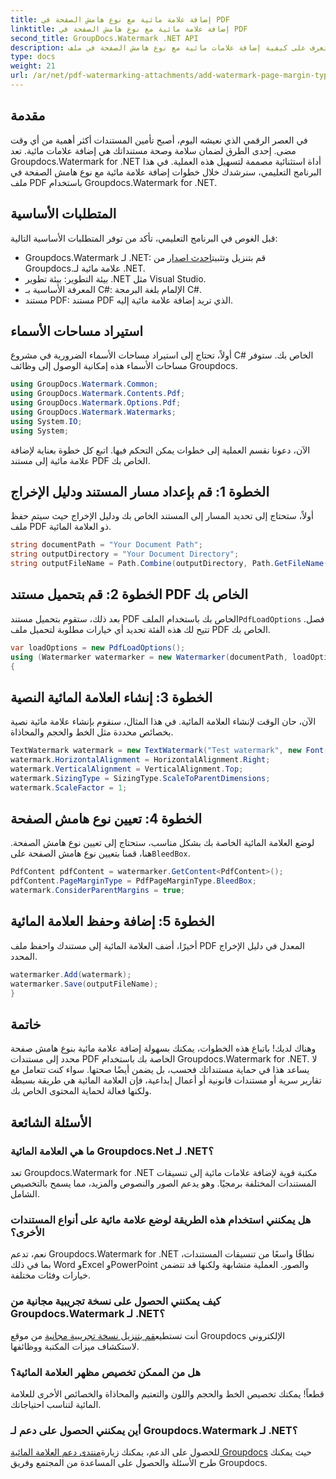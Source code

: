 ```yaml
---
title: إضافة علامة مائية مع نوع هامش الصفحة في PDF
linktitle: إضافة علامة مائية مع نوع هامش الصفحة في PDF
second_title: GroupDocs.Watermark .NET API
description: تعرف على كيفية إضافة علامات مائية مع نوع هامش الصفحة في ملف PDF باستخدام Groupdocs لـ .NET. تأمين المستندات الخاصة بك دون عناء.
type: docs
weight: 21
url: /ar/net/pdf-watermarking-attachments/add-watermark-page-margin-type-pdf/
---
```

## مقدمة
في العصر الرقمي الذي نعيشه اليوم، أصبح تأمين المستندات أكثر أهمية من أي وقت مضى. إحدى الطرق لضمان سلامة وصحة مستنداتك هي إضافة علامات مائية. تعد Groupdocs.Watermark for .NET أداة استثنائية مصممة لتسهيل هذه العملية. في هذا البرنامج التعليمي، سنرشدك خلال خطوات إضافة علامة مائية مع نوع هامش الصفحة في ملف PDF باستخدام Groupdocs.Watermark for .NET.
## المتطلبات الأساسية
قبل الغوص في البرنامج التعليمي، تأكد من توفر المتطلبات الأساسية التالية:
-  Groupdocs.Watermark لـ .NET: قم بتنزيل وتثبيت[احدث اصدار](https://releases.groupdocs.com/Watermark/net/) من Groupdocs.علامة مائية لـ .NET.
- بيئة التطوير: بيئة تطوير .NET مثل Visual Studio.
- المعرفة الأساسية بـ C#: الإلمام بلغة البرمجة C#.
- مستند PDF: مستند PDF الذي تريد إضافة علامة مائية إليه.
## استيراد مساحات الأسماء
أولاً، تحتاج إلى استيراد مساحات الأسماء الضرورية في مشروع C# الخاص بك. ستوفر مساحات الأسماء هذه إمكانية الوصول إلى وظائف Groupdocs.
```csharp
using GroupDocs.Watermark.Common;
using GroupDocs.Watermark.Contents.Pdf;
using GroupDocs.Watermark.Options.Pdf;
using GroupDocs.Watermark.Watermarks;
using System.IO;
using System;
```
الآن، دعونا نقسم العملية إلى خطوات يمكن التحكم فيها. اتبع كل خطوة بعناية لإضافة علامة مائية إلى مستند PDF الخاص بك.
## الخطوة 1: قم بإعداد مسار المستند ودليل الإخراج
أولاً، ستحتاج إلى تحديد المسار إلى المستند الخاص بك ودليل الإخراج حيث سيتم حفظ ملف PDF ذو العلامة المائية.
```csharp
string documentPath = "Your Document Path";
string outputDirectory = "Your Document Directory";
string outputFileName = Path.Combine(outputDirectory, Path.GetFileName(documentPath));
```
## الخطوة 2: قم بتحميل مستند PDF الخاص بك
 بعد ذلك، ستقوم بتحميل مستند PDF الخاص بك باستخدام الملف`PdfLoadOptions` فصل. تتيح لك هذه الفئة تحديد أي خيارات مطلوبة لتحميل ملف PDF الخاص بك.
```csharp
var loadOptions = new PdfLoadOptions();
using (Watermarker watermarker = new Watermarker(documentPath, loadOptions))
{
```
## الخطوة 3: إنشاء العلامة المائية النصية
الآن، حان الوقت لإنشاء العلامة المائية. في هذا المثال، سنقوم بإنشاء علامة مائية نصية بخصائص محددة مثل الخط والحجم والمحاذاة.
```csharp
TextWatermark watermark = new TextWatermark("Test watermark", new Font("Arial", 42));
watermark.HorizontalAlignment = HorizontalAlignment.Right;
watermark.VerticalAlignment = VerticalAlignment.Top;
watermark.SizingType = SizingType.ScaleToParentDimensions;
watermark.ScaleFactor = 1;
```
## الخطوة 4: تعيين نوع هامش الصفحة
 لوضع العلامة المائية الخاصة بك بشكل مناسب، ستحتاج إلى تعيين نوع هامش الصفحة. هنا، قمنا بتعيين نوع هامش الصفحة على`BleedBox`.
```csharp
PdfContent pdfContent = watermarker.GetContent<PdfContent>();
pdfContent.PageMarginType = PdfPageMarginType.BleedBox;
watermark.ConsiderParentMargins = true;
```
## الخطوة 5: إضافة وحفظ العلامة المائية
أخيرًا، أضف العلامة المائية إلى مستندك واحفظ ملف PDF المعدل في دليل الإخراج المحدد.
```csharp
watermarker.Add(watermark);
watermarker.Save(outputFileName);
}
```
## خاتمة
وهناك لديك! باتباع هذه الخطوات، يمكنك بسهولة إضافة علامة مائية بنوع هامش صفحة محدد إلى مستندات PDF الخاصة بك باستخدام Groupdocs.Watermark for .NET. لا يساعد هذا في حماية مستنداتك فحسب، بل يضمن أيضًا صحتها. سواء كنت تتعامل مع تقارير سرية أو مستندات قانونية أو أعمال إبداعية، فإن العلامة المائية هي طريقة بسيطة ولكنها فعالة لحماية المحتوى الخاص بك.
## الأسئلة الشائعة
### ما هي العلامة المائية Groupdocs.Net لـ .NET؟
تعد Groupdocs.Watermark for .NET مكتبة قوية لإضافة علامات مائية إلى تنسيقات المستندات المختلفة برمجيًا. وهو يدعم الصور والنصوص والمزيد، مما يسمح بالتخصيص الشامل.
### هل يمكنني استخدام هذه الطريقة لوضع علامة مائية على أنواع المستندات الأخرى؟
نعم، تدعم Groupdocs.Watermark for .NET نطاقًا واسعًا من تنسيقات المستندات، بما في ذلك Word وExcel وPowerPoint والصور. العملية متشابهة ولكنها قد تتضمن خيارات وفئات مختلفة.
### كيف يمكنني الحصول على نسخة تجريبية مجانية من Groupdocs.Watermark لـ .NET؟
 أنت تستطيع[قم بتنزيل نسخة تجريبية مجانية](https://releases.groupdocs.com/) من موقع Groupdocs الإلكتروني لاستكشاف ميزات المكتبة ووظائفها.
### هل من الممكن تخصيص مظهر العلامة المائية؟
قطعاً! يمكنك تخصيص الخط والحجم واللون والتعتيم والمحاذاة والخصائص الأخرى للعلامة المائية لتناسب احتياجاتك.
### أين يمكنني الحصول على دعم لـ Groupdocs.Watermark لـ .NET؟
 للحصول على الدعم، يمكنك زيارة[منتدى دعم العلامة المائية Groupdocs](https://forum.groupdocs.com/c/watermark/19) حيث يمكنك طرح الأسئلة والحصول على المساعدة من المجتمع وفريق Groupdocs.